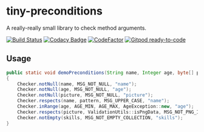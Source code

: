 # tiny-preconditions

A really-really small library to check method arguments.

[![Build Status](https://travis-ci.org/fxrobin/tiny-preconditions.svg?branch=master)](https://travis-ci.org/fxrobin/tiny-preconditions)
[![Codacy Badge](https://app.codacy.com/project/badge/Grade/1e5c0243120047eb93d299de2ec5c566)](https://www.codacy.com/manual/fxrobin/tiny-preconditions/dashboard?utm_source=github.com&amp;utm_medium=referral&amp;utm_content=fxrobin/tiny-preconditions&amp;utm_campaign=Badge_Grade)
[![CodeFactor](https://www.codefactor.io/repository/github/fxrobin/tiny-preconditions/badge)](https://www.codefactor.io/repository/github/fxrobin/tiny-preconditions)
[![Gitpod ready-to-code](https://img.shields.io/badge/Gitpod-ready--to--code-blue?logo=gitpod)](https://gitpod.io/#https://github.com/fxrobin/tiny-preconditions)

## Usage

```java
public static void demoPreconditions(String name, Integer age, byte[] picture, Collection<String> skills)
{
	Checker.notNull(name, MSG_NOT_NULL, "name");
	Checker.notNull(age, MSG_NOT_NULL, "age");
	Checker.notNull(picture, MSG_NOT_NULL, "picture");
	Checker.respects(name, pattern, MSG_UPPER_CASE, "name");
	Checker.inRange(age, AGE_MIN, AGE_MAX, AgeException::new, "age");
	Checker.respects(picture, ValidationUtils::isPngData, MSG_NOT_PNG_IMAGE, "picture");
	Checker.notEmpty(skills, MSG_NOT_EMPTY_COLLECTION, "skills");
}
```
